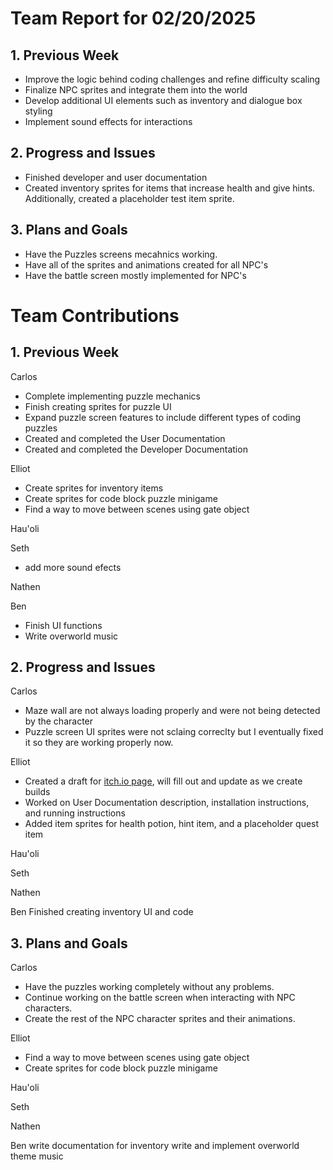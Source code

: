 # Team Report for 02/20/2025


## 1. Previous Week

* Improve the logic behind coding challenges and refine difficulty scaling
* Finalize NPC sprites and integrate them into the world
* Develop additional UI elements such as inventory and dialogue box styling
* Implement sound effects for interactions


## 2. Progress and Issues
* Finished developer and user documentation
* Created inventory sprites for items that increase health and give hints. Additionally, created a placeholder test item sprite.

## 3. Plans and Goals
* Have the Puzzles screens mecahnics working.
* Have all of the sprites and animations created for all NPC's
* Have the battle screen mostly implemented for NPC's


# Team Contributions

## 1. Previous Week

Carlos
* Complete implementing puzzle mechanics
* Finish creating sprites for puzzle UI
* Expand puzzle screen features to include different types of coding puzzles
* Created and completed the User Documentation
* Created and completed the Developer Documentation

Elliot
* Create sprites for inventory items
* Create sprites for code block puzzle minigame
* Find a way to move between scenes using gate object

Hau'oli

Seth
* add more sound efects

Nathen

Ben

* Finish UI functions
* Write overworld music

## 2. Progress and Issues

Carlos
* Maze wall are not always loading properly and were not being detected by the character
* Puzzle screen UI sprites were not sclaing correclty but I eventually fixed it so they are working properly now. 

Elliot
* Created a draft for [itch.io page](https://elliot-ousley.itch.io/codequest?secret=jcvzabSa7tMD79NWAInWcEflRc), will fill out and update as we create builds
* Worked on User Documentation description, installation instructions, and running instructions
* Added item sprites for health potion, hint item, and a placeholder quest item
  
Hau'oli

Seth

Nathen

Ben
Finished creating inventory UI and code


## 3. Plans and Goals
Carlos
* Have the puzzles working completely without any problems.
* Continue working on the battle screen when interacting with NPC characters.
* Create the rest of the NPC character sprites and their animations. 

Elliot
* Find a way to move between scenes using gate object
* Create sprites for code block puzzle minigame
  
Hau'oli

Seth

Nathen

Ben
write documentation for inventory
write and implement overworld theme music
